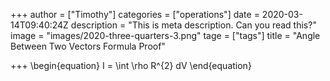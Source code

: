 +++
author = ["Timothy"]
categories = ["operations"]
date = 2020-03-14T09:40:24Z
description = "This is meta description. Can you read this?"
image = "images/2020-three-quarters-3.png"
tage = ["tags"]
title = "Angle Between Two Vectors Formula Proof"

+++
\begin{equation}
I = \int \rho R^{2} dV
\end{equation}